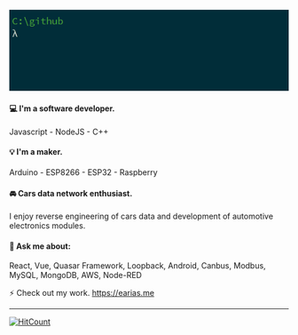 ![hello](https://github.com/evert-arias/evert-arias/blob/master/hello.gif)

#### :computer: I'm a software developer.

Javascript - NodeJS - C++

#### 💡 I'm a maker.

Arduino - ESP8266 - ESP32 - Raspberry 

#### 🚘 Cars data network enthusiast.

I enjoy reverse engineering of cars data and development of automotive electronics modules.

#### 💬 Ask me about:

React, Vue, Quasar Framework, Loopback, Android, Canbus, Modbus, MySQL, MongoDB, AWS, Node-RED

⚡ Check out my work. https://earias.me

----------------------------------------------------------------------------------

[![HitCount](http://hits.dwyl.com/evert-arias/evert-arias.svg)](http://hits.dwyl.com/evert-arias/evert-arias)